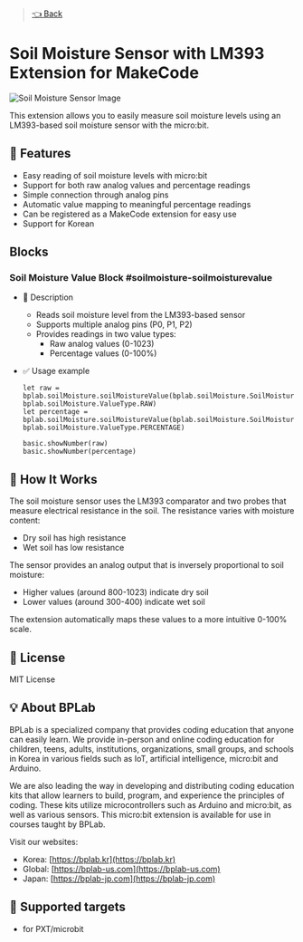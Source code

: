 > [👈 Back](../README.md)

# Soil Moisture Sensor with LM393 Extension for MakeCode

![Soil Moisture Sensor Image](./icon.png)

This extension allows you to easily measure soil moisture levels using an LM393-based soil moisture sensor with the micro:bit.

## 🚀 Features

- Easy reading of soil moisture levels with micro:bit
- Support for both raw analog values and percentage readings
- Simple connection through analog pins
- Automatic value mapping to meaningful percentage readings
- Can be registered as a MakeCode extension for easy use
- Support for Korean

## Blocks

### Soil Moisture Value Block #soilmoisture-soilmoisturevalue

- 🔹 Description

  - Reads soil moisture level from the LM393-based sensor
  - Supports multiple analog pins (P0, P1, P2)
  - Provides readings in two value types:
    - Raw analog values (0-1023)
    - Percentage values (0-100%)

- ✅ Usage example

  ```blocks
  let raw = bplab.soilMoisture.soilMoistureValue(bplab.soilMoisture.SoilMoisturePin.P0, bplab.soilMoisture.ValueType.RAW)
  let percentage = bplab.soilMoisture.soilMoistureValue(bplab.soilMoisture.SoilMoisturePin.P0, bplab.soilMoisture.ValueType.PERCENTAGE)

  basic.showNumber(raw)
  basic.showNumber(percentage)
  ```

## 📝 How It Works

The soil moisture sensor uses the LM393 comparator and two probes that measure electrical resistance in the soil. The resistance varies with moisture content:

- Dry soil has high resistance
- Wet soil has low resistance

The sensor provides an analog output that is inversely proportional to soil moisture:

- Higher values (around 800-1023) indicate dry soil
- Lower values (around 300-400) indicate wet soil

The extension automatically maps these values to a more intuitive 0-100% scale.

## 📜 License

MIT License

## 💡 About BPLab

BPLab is a specialized company that provides coding education that anyone can easily learn. We provide in-person and online coding education for children, teens, adults, institutions, organizations, small groups, and schools in Korea in various fields such as IoT, artificial intelligence, micro:bit and Arduino.

We are also leading the way in developing and distributing coding education kits that allow learners to build, program, and experience the principles of coding. These kits utilize microcontrollers such as Arduino and micro:bit, as well as various sensors. This micro:bit extension is available for use in courses taught by BPLab.

Visit our websites:

- Korea: [https://bplab.kr](https://bplab.kr)
- Global: [https://bplab-us.com](https://bplab-us.com)
- Japan: [https://bplab-jp.com](https://bplab-jp.com)

## 📍 Supported targets

- for PXT/microbit

<script src="https://makecode.com/gh-pages-embed.js"></script><script>makeCodeRender("{{ site.makecode.home_url }}", "{{ site.github.owner_name }}/{{ site.github.repository_name }}");</script>
